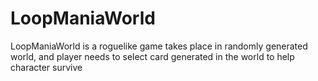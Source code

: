 # LoopManiaWorld
LoopManiaWorld is a roguelike game takes place in randomly generated world, and player needs to select card generated in the world to help character survive 
